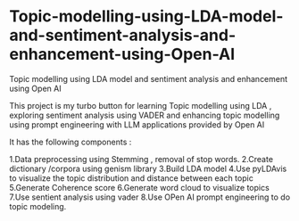 # Topic-modelling-using-LDA-model-and-sentiment-analysis-and-enhancement-using-Open-AI
Topic modelling using LDA model and sentiment analysis and enhancement using Open AI



This project is my turbo button for learning Topic modelling using LDA , exploring sentiment analysis using VADER and enhancing topic modelling using prompt engineering with LLM applications provided by Open AI 

It has the following components : 

1.Data preprocessing using Stemming , removal of stop words.
2.Create dictionary /corpora using genism library
3.Build LDA model
4.Use pyLDAvis to visualize the topic distribution and distance between each topic
5.Generate Coherence score 
6.Generate word cloud to visualize topics
7.Use sentient analysis using vader 
8.Use OPen AI prompt engineering to do topic modeling.


